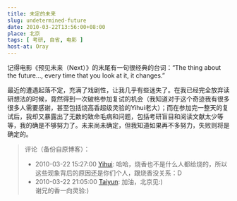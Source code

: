 ```yaml
---
title: 未定的未来
slug: undetermined-future
date: 2010-03-22T13:56:00+08:00
place: 北京
tags: [ 考研, 自省, 电影 ]
host-at: Oray
---
```

记得电影《预见未来（Next）》的末尾有一句很经典的台词：“The thing about the future…, every time that you look at it, it changes.”

最近的遭遇起落不定，充满了戏剧性，让我几乎有些迷失了。在我已经完全放弃读研想法的时候，竟然得到一次破格参加复试的机会（我知道对于这个奇迹我有很多很多人需要感谢，甚至包括烧高香超级灵验的Yihui老大）；而在参加完一整天的复试后，我却又暴露出了无数的致命毛病和问题，包括考研盲目和阅读文献太少等等，我的确是不够努力了。未来尚未确定，但我知道如果再不多努力，失败则将是确定的。

> 评论（备份自原博客）：
>
> * 2010-03-22 15:27:00 [Yihui](http://yihui.name/): 哈哈，烧香也不是什么人都给烧的，所以这些现象背后的原因还是你们个人，跟烧香没关系：D
> * 2010-03-22 21:05:00 [Taiyun](http://taiyun.cos.name/): 加油，北京见:)<br>谢兄的香一向灵验:)
